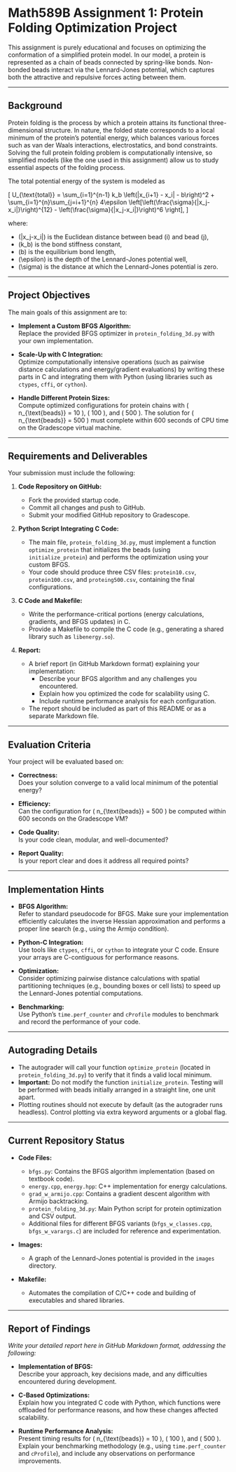 
# Math589B Assignment 1: Protein Folding Optimization Project

This assignment is purely educational and focuses on optimizing the conformation of a simplified protein model. In our model, a protein is represented as a chain of beads connected by spring-like bonds. Non-bonded beads interact via the Lennard-Jones potential, which captures both the attractive and repulsive forces acting between them.

---

## Background

Protein folding is the process by which a protein attains its functional three-dimensional structure. In nature, the folded state corresponds to a local minimum of the protein’s potential energy, which balances various forces such as van der Waals interactions, electrostatics, and bond constraints. Solving the full protein folding problem is computationally intensive, so simplified models (like the one used in this assignment) allow us to study essential aspects of the folding process.

The total potential energy of the system is modeled as

\[
U_{\text{total}} = \sum_{i=1}^{n-1} k_b \left(\|x_{i+1} - x_i\| - b\right)^2 + \sum_{i=1}^{n}\sum_{j=i+1}^{n} 4\epsilon \left[\left(\frac{\sigma}{\|x_j-x_i\|}\right)^{12} - \left(\frac{\sigma}{\|x_j-x_i\|}\right)^6 \right],
\]

where:

- \(\|x_j-x_i\|\) is the Euclidean distance between bead \(i\) and bead \(j\),
- \(k_b\) is the bond stiffness constant,
- \(b\) is the equilibrium bond length,
- \(\epsilon\) is the depth of the Lennard-Jones potential well,
- \(\sigma\) is the distance at which the Lennard-Jones potential is zero.

---

## Project Objectives

The main goals of this assignment are to:

- **Implement a Custom BFGS Algorithm:**  
  Replace the provided BFGS optimizer in `protein_folding_3d.py` with your own implementation.

- **Scale-Up with C Integration:**  
  Optimize computationally intensive operations (such as pairwise distance calculations and energy/gradient evaluations) by writing these parts in C and integrating them with Python (using libraries such as `ctypes`, `cffi`, or `cython`).

- **Handle Different Protein Sizes:**  
  Compute optimized configurations for protein chains with \( n_{\text{beads}} = 10 \), \( 100 \), and \( 500 \). The solution for \( n_{\text{beads}} = 500 \) must complete within 600 seconds of CPU time on the Gradescope virtual machine.

---

## Requirements and Deliverables

Your submission must include the following:

1. **Code Repository on GitHub:**  
   - Fork the provided startup code.
   - Commit all changes and push to GitHub.
   - Submit your modified GitHub repository to Gradescope.

2. **Python Script Integrating C Code:**  
   - The main file, `protein_folding_3d.py`, must implement a function `optimize_protein` that initializes the beads (using `initialize_protein`) and performs the optimization using your custom BFGS.
   - Your code should produce three CSV files: `protein10.csv`, `protein100.csv`, and `proteing500.csv`, containing the final configurations.

3. **C Code and Makefile:**  
   - Write the performance-critical portions (energy calculations, gradients, and BFGS updates) in C.
   - Provide a Makefile to compile the C code (e.g., generating a shared library such as `libenergy.so`).

4. **Report:**  
   - A brief report (in GitHub Markdown format) explaining your implementation:
     - Describe your BFGS algorithm and any challenges you encountered.
     - Explain how you optimized the code for scalability using C.
     - Include runtime performance analysis for each configuration.
   - The report should be included as part of this README or as a separate Markdown file.

---

## Evaluation Criteria

Your project will be evaluated based on:

- **Correctness:**  
  Does your solution converge to a valid local minimum of the potential energy?

- **Efficiency:**  
  Can the configuration for \( n_{\text{beads}} = 500 \) be computed within 600 seconds on the Gradescope VM?

- **Code Quality:**  
  Is your code clean, modular, and well-documented?

- **Report Quality:**  
  Is your report clear and does it address all required points?

---

## Implementation Hints

- **BFGS Algorithm:**  
  Refer to standard pseudocode for BFGS. Make sure your implementation efficiently calculates the inverse Hessian approximation and performs a proper line search (e.g., using the Armijo condition).

- **Python-C Integration:**  
  Use tools like `ctypes`, `cffi`, or `cython` to integrate your C code. Ensure your arrays are C-contiguous for performance reasons.

- **Optimization:**  
  Consider optimizing pairwise distance calculations with spatial partitioning techniques (e.g., bounding boxes or cell lists) to speed up the Lennard-Jones potential computations.

- **Benchmarking:**  
  Use Python’s `time.perf_counter` and `cProfile` modules to benchmark and record the performance of your code.

---

## Autograding Details

- The autograder will call your function `optimize_protein` (located in `protein_folding_3d.py`) to verify that it finds a valid local minimum.
- **Important:** Do not modify the function `initialize_protein`. Testing will be performed with beads initially arranged in a straight line, one unit apart.
- Plotting routines should not execute by default (as the autograder runs headless). Control plotting via extra keyword arguments or a global flag.

---

## Current Repository Status

- **Code Files:**  
  - `bfgs.py`: Contains the BFGS algorithm implementation (based on textbook code).
  - `energy.cpp`, `energy.hpp`: C++ implementation for energy calculations.
  - `grad_w_armijo.cpp`: Contains a gradient descent algorithm with Armijo backtracking.
  - `protein_folding_3d.py`: Main Python script for protein optimization and CSV output.
  - Additional files for different BFGS variants (`bfgs_w_classes.cpp`, `bfgs_w_varargs.c`) are included for reference and experimentation.
  
- **Images:**  
  - A graph of the Lennard-Jones potential is provided in the `images` directory.

- **Makefile:**  
  - Automates the compilation of C/C++ code and building of executables and shared libraries.

---

## Report of Findings

*Write your detailed report here in GitHub Markdown format, addressing the following:*

- **Implementation of BFGS:**  
  Describe your approach, key decisions made, and any difficulties encountered during development.

- **C-Based Optimizations:**  
  Explain how you integrated C code with Python, which functions were offloaded for performance reasons, and how these changes affected scalability.

- **Runtime Performance Analysis:**  
  Present timing results for \( n_{\text{beads}} = 10 \), \( 100 \), and \( 500 \). Explain your benchmarking methodology (e.g., using `time.perf_counter` and `cProfile`), and include any observations on performance improvements.

